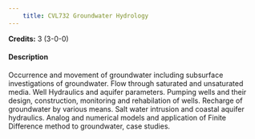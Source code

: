 ```yaml
---
    title: CVL732 Groundwater Hydrology
---
```

**Credits:** 3 (3-0-0)



#### Description 
Occurrence and movement of groundwater including subsurface investigations of groundwater. Flow through saturated and unsaturated media. Well Hydraulics and aquifer parameters. Pumping wells and their design, construction, monitoring and rehabilation of wells. Recharge of groundwater by various means. Salt water intrusion and coastal aquifer hydraulics. Analog and numerical models and application of Finite Difference method to groundwater, case studies.